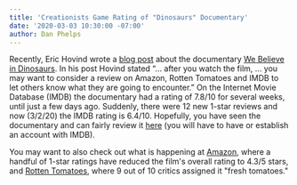 ```yaml
---
title: 'Creationists Game Rating of "Dinosaurs" Documentary'
date: '2020-03-03 10:30:00 -07:00'
author: Dan Phelps
---
```



Recently, Eric Hovind wrote a [blog post](https://creationtoday.org/eric-hovind-on-pbs-hey-mom-look-im-on-tv/) about the documentary [We Believe in Dinosaurs](https://en.wikipedia.org/wiki/We_Believe_in_Dinosaurs). In his post Hovind stated “... after you watch the film, ... you may want to consider a review on Amazon, Rotten Tomatoes and IMDB to let others know what they are going to encounter.” On the Internet Movie Database (IMDB) the documentary had a rating of 7.8/10 for several weeks, until just a few days ago. Suddenly, there were 12 new 1-star reviews and now (3/2/20) the IMDB rating is 6.4/10. Hopefully, you have seen the documentary and can fairly review it [here](https://www.imdb.com/title/tt6316506/ratings) (you will have to have or establish an account with IMDB).

You may want to also check out what is happening at [Amazon](https://www.amazon.com/We-Believe-Dinosaurs-David-MacMillan/dp/B081S9Y898), where a handful of 1-star ratings have reduced the film's overall rating to 4.3/5 stars, and [Rotten Tomatoes](https://www.rottentomatoes.com/m/we_believe_in_dinosaurs), where 9 out of 10 critics assigned it "fresh tomatoes."

